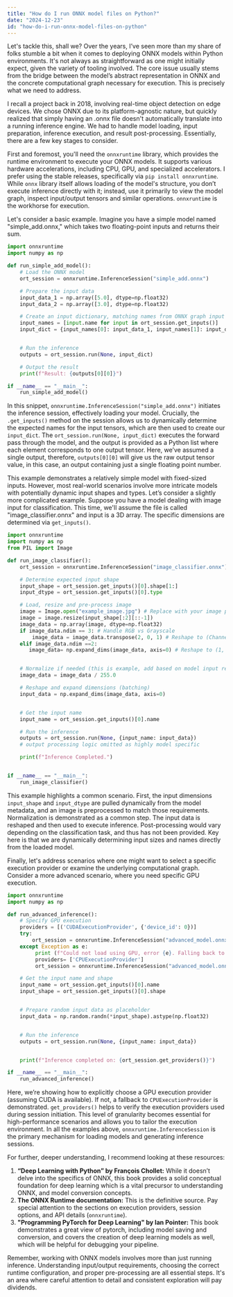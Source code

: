 ```yaml
---
title: "How do I run ONNX model files on Python?"
date: "2024-12-23"
id: "how-do-i-run-onnx-model-files-on-python"
---
```


Let's tackle this, shall we? Over the years, I’ve seen more than my share of folks stumble a bit when it comes to deploying ONNX models within Python environments. It's not always as straightforward as one might initially expect, given the variety of tooling involved. The core issue usually stems from the bridge between the model’s abstract representation in ONNX and the concrete computational graph necessary for execution. This is precisely what we need to address.

I recall a project back in 2018, involving real-time object detection on edge devices. We chose ONNX due to its platform-agnostic nature, but quickly realized that simply having an .onnx file doesn't automatically translate into a running inference engine. We had to handle model loading, input preparation, inference execution, and result post-processing. Essentially, there are a few key stages to consider.

First and foremost, you'll need the `onnxruntime` library, which provides the runtime environment to execute your ONNX models. It supports various hardware accelerations, including CPU, GPU, and specialized accelerators. I prefer using the stable releases, specifically via `pip install onnxruntime`. While `onnx` library itself allows loading of the model's structure, you don’t execute inference directly with it; instead, use it primarily to view the model graph, inspect input/output tensors and similar operations. `onnxruntime` is the workhorse for execution.

Let's consider a basic example. Imagine you have a simple model named "simple_add.onnx," which takes two floating-point inputs and returns their sum.

```python
import onnxruntime
import numpy as np

def run_simple_add_model():
    # Load the ONNX model
    ort_session = onnxruntime.InferenceSession("simple_add.onnx")

    # Prepare the input data
    input_data_1 = np.array([5.0], dtype=np.float32)
    input_data_2 = np.array([3.0], dtype=np.float32)

    # Create an input dictionary, matching names from ONNX graph input nodes
    input_names = [input.name for input in ort_session.get_inputs()]
    input_dict = {input_names[0]: input_data_1, input_names[1]: input_data_2}


    # Run the inference
    outputs = ort_session.run(None, input_dict)

    # Output the result
    print(f"Result: {outputs[0][0]}")

if __name__ == "__main__":
    run_simple_add_model()

```

In this snippet, `onnxruntime.InferenceSession("simple_add.onnx")` initiates the inference session, effectively loading your model. Crucially, the `.get_inputs()` method on the session allows us to dynamically determine the expected names for the input tensors, which are then used to create our `input_dict`. The `ort_session.run(None, input_dict)` executes the forward pass through the model, and the output is provided as a Python list where each element corresponds to one output tensor. Here, we’ve assumed a single output, therefore, `outputs[0][0]` will give us the raw output tensor value, in this case, an output containing just a single floating point number.

This example demonstrates a relatively simple model with fixed-sized inputs. However, most real-world scenarios involve more intricate models with potentially dynamic input shapes and types. Let’s consider a slightly more complicated example. Suppose you have a model dealing with image input for classification. This time, we'll assume the file is called "image_classifier.onnx" and input is a 3D array. The specific dimensions are determined via `get_inputs()`.

```python
import onnxruntime
import numpy as np
from PIL import Image

def run_image_classifier():
    ort_session = onnxruntime.InferenceSession("image_classifier.onnx")

    # Determine expected input shape
    input_shape = ort_session.get_inputs()[0].shape[1:]
    input_dtype = ort_session.get_inputs()[0].type

    # Load, resize and pre-process image
    image = Image.open("example_image.jpg") # Replace with your image path
    image = image.resize(input_shape[:2][::-1])
    image_data = np.array(image, dtype=np.float32)
    if image_data.ndim == 3: # Handle RGB vs Grayscale
        image_data = image_data.transpose(2, 0, 1) # Reshape to (Channels, Height, Width)
    elif image_data.ndim ==2:
       image_data= np.expand_dims(image_data, axis=0) # Reshape to (1, Height, Width)


    # Normalize if needed (this is example, add based on model input requirements)
    image_data = image_data / 255.0

    # Reshape and expand dimensions (batching)
    input_data = np.expand_dims(image_data, axis=0)


    # Get the input name
    input_name = ort_session.get_inputs()[0].name

    # Run the inference
    outputs = ort_session.run(None, {input_name: input_data})
    # output processing logic omitted as highly model specific

    print(f"Inference Completed.")


if __name__ == "__main__":
    run_image_classifier()
```

This example highlights a common scenario. First, the input dimensions `input_shape` and `input_dtype` are pulled dynamically from the model metadata, and an image is preprocessed to match those requirements. Normalization is demonstrated as a common step. The input data is reshaped and then used to execute inference. Post-processing would vary depending on the classification task, and thus has not been provided. Key here is that we are dynamically determining input sizes and names directly from the loaded model.

Finally, let's address scenarios where one might want to select a specific execution provider or examine the underlying computational graph. Consider a more advanced scenario, where you need specific GPU execution.

```python
import onnxruntime
import numpy as np

def run_advanced_inference():
    # Specify GPU execution
    providers = [('CUDAExecutionProvider', {'device_id': 0})]
    try:
        ort_session = onnxruntime.InferenceSession("advanced_model.onnx", providers=providers)
    except Exception as e:
         print (f"Could not load using GPU, error {e}. Falling back to CPU.")
         providers= ['CPUExecutionProvider']
         ort_session = onnxruntime.InferenceSession("advanced_model.onnx", providers=providers)

    # Get the input name and shape
    input_name = ort_session.get_inputs()[0].name
    input_shape = ort_session.get_inputs()[0].shape


    # Prepare random input data as placeholder
    input_data = np.random.randn(*input_shape).astype(np.float32)


    # Run the inference
    outputs = ort_session.run(None, {input_name: input_data})


    print(f"Inference completed on: {ort_session.get_providers()}")

if __name__ == "__main__":
    run_advanced_inference()
```

Here, we’re showing how to explicitly choose a GPU execution provider (assuming CUDA is available). If not, a fallback to `CPUExecutionProvider` is demonstrated. `get_providers()` helps to verify the execution providers used during session initiation. This level of granularity becomes essential for high-performance scenarios and allows you to tailor the execution environment. In all the examples above, `onnxruntime.InferenceSession` is the primary mechanism for loading models and generating inference sessions.

For further, deeper understanding, I recommend looking at these resources:

1.  **“Deep Learning with Python” by François Chollet:** While it doesn’t delve into the specifics of ONNX, this book provides a solid conceptual foundation for deep learning which is a vital precursor to understanding ONNX, and model conversion concepts.
2.  **The ONNX Runtime documentation:** This is the definitive source. Pay special attention to the sections on execution providers, session options, and API details (`onnxruntime`).
3.  **"Programming PyTorch for Deep Learning" by Ian Pointer:** This book demonstrates a great view of pytorch, including model saving and conversion, and covers the creation of deep learning models as well, which will be helpful for debugging your pipeline.

Remember, working with ONNX models involves more than just running inference. Understanding input/output requirements, choosing the correct runtime configuration, and proper pre-processing are all essential steps. It's an area where careful attention to detail and consistent exploration will pay dividends.

